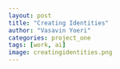 ```yaml
---
layout: post
title: "Creating Identities"
author: "Vasavin Yoeri"
categories: project_one
tags: [work, ai]
image: creatingidentities.png
---
```

